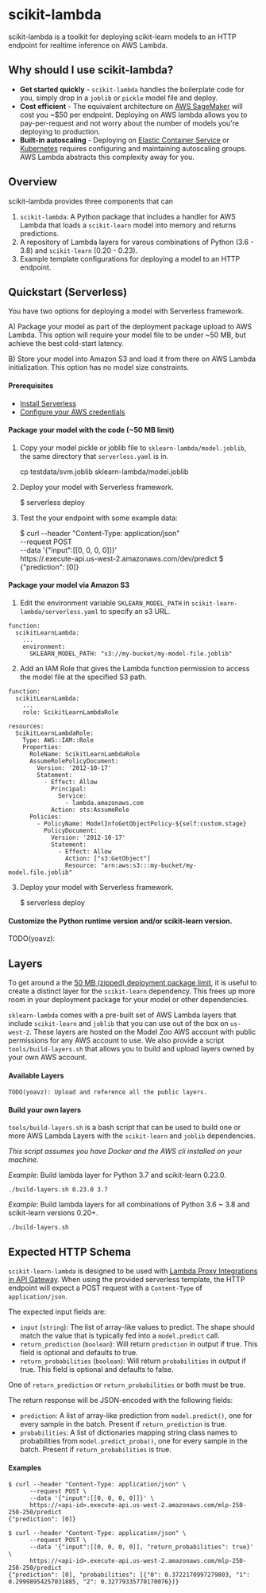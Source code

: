 # scikit-lambda

scikit-lambda is a toolkit for deploying scikit-learn models to an HTTP
endpoint for realtime inference on AWS Lambda.

## Why should I use scikit-lambda?

* **Get started quickly** - `scikit-lambda` handles the boilerplate code for you,
  simply drop in a `joblib` or `pickle` model file and deploy.
* **Cost efficient** - The equivalent architecture on [AWS
  SageMaker](https://aws.amazon.com/sagemaker/) will cost you ~$50 per endpoint.
  Deploying on AWS lambda allows you to pay-per-request and not worry about
  the number of models you're deploying to production.
* **Built-in autoscaling** - Deploying on [Elastic Container
  Service](https://aws.amazon.com/ecs/) or [Kubernetes](https://kubernetes.io/)
  requires configuring and maintaining autoscaling groups. AWS Lambda abstracts
  this complexity away for you.

## Overview

scikit-lambda provides three components that can

1) `scikit-lambda`: A Python package that includes a handler for AWS Lambda
   that loads a `scikit-learn` model into memory and returns predictions.
2) A repository of Lambda layers for varous combinations of Python (3.6 - 3.8)
   and `scikit-learn` (0.20 - 0.23).
3) Example template configurations for deploying a model to an HTTP endpoint.

## Quickstart (Serverless)

You have two options for deploying a model with Serverless framework.

A) Package your model as part of the deployment package upload to AWS Lambda.
This option will require your model file to be under ~50 MB, but achieve the best
cold-start latency.

B) Store your model into Amazon S3 and load it from there on AWS Lambda
initialization. This option has no model size constraints.

#### Prerequisites

* [Install Serverless](https://www.serverless.com/framework/docs/providers/aws/guide/installation/)
* [Configure your AWS credentials](https://www.serverless.com/framework/docs/providers/aws/guide/credentials/)

#### Package your model with the code (~50 MB limit)

1) Copy your model pickle or joblib file to `sklearn-lambda/model.joblib`, the same
directory that `serverless.yaml` is in.

    cp testdata/svm.joblib sklearn-lambda/model.joblib

2) Deploy your model with Serverless framework.

    $ serverless deploy

3) Test the your endpoint with some example data:

    $ curl --header "Content-Type: application/json" \
      --request POST \
      --data '{"input":[[0, 0, 0, 0]]}' \
      https://<insert your api here>.execute-api.us-west-2.amazonaws.com/dev/predict
    $ {"prediction": [0]}

#### Package your model via Amazon S3

1) Edit the environment variable `SKLEARN_MODEL_PATH` in
`scikit-learn-lambda/serverless.yaml` to specify an s3 URL.

```
function:
  scikitLearnLambda:
    ...
    environment:
      SKLEARN_MODEL_PATH: "s3://my-bucket/my-model-file.joblib"
```

2) Add an IAM Role that gives the Lambda function permission to access the
model file at the specified S3 path.

```
function:
  scikitLearnLambda:
    ...
    role: ScikitLearnLambdaRole

resources:
  ScikitLearnLambdaRole:
    Type: AWS::IAM::Role
    Properties:
      RoleName: ScikitLearnLambdaRole
      AssumeRolePolicyDocument:
        Version: '2012-10-17'
        Statement:
          - Effect: Allow
            Principal:
              Service:
                - lambda.amazonaws.com
            Action: sts:AssumeRole
      Policies:
        - PolicyName: ModelInfoGetObjectPolicy-${self:custom.stage}
          PolicyDocument:
            Version: '2012-10-17'
            Statement:
              - Effect: Allow
                Action: ["s3:GetObject"]
                Resource: "arn:aws:s3:::my-bucket/my-model.file.joblib"
```

3) Deploy your model with Serverless framework.

    $ serverless deploy

#### Customize the Python runtime version and/or scikit-learn version.

TODO(yoavz):

## Layers

To get around a the [50 MB (zipped) deployment package
limit](https://docs.aws.amazon.com/lambda/latest/dg/gettingstarted-limits.html),
it is useful to create a distinct layer for the `scikit-learn` dependency. This
frees up more room in your deployment package for your model or other
dependencies.

`sklearn-lambda` comes with a pre-built set of AWS Lambda layers that include
`scikit-learn` and `joblib` that you can use out of the box on `us-west-2`.
These layers are hosted on the Model Zoo AWS account  with public permissions
for any AWS account to use. We also provide a script `tools/build-layers.sh`
that allows you to build and upload layers owned by your own AWS account.

#### Available Layers

```
TODO(yoavz): Upload and reference all the public layers.
```

#### Build your own layers

`tools/build-layers.sh` is a bash script that can be used to build one or more
AWS Lambda Layers with the `scikit-learn` and `joblib` dependencies.

_This script assumes you have Docker and the AWS cli installed on your machine._

_Example_: Build lambda layer for Python 3.7 and scikit-learn 0.23.0.

    ./build-layers.sh 0.23.0 3.7

_Example_: Build lambda layers for all combinations of Python 3.6 ~ 3.8 and
scikit-learn versions 0.20+.

    ./build-layers.sh

## Expected HTTP Schema

`scikit-learn-lambda` is designed to be used with [Lambda Proxy Integrations in
API
Gateway](https://docs.aws.amazon.com/apigateway/latest/developerguide/set-up-lambda-proxy-integrations.html).
When using the provided serverless template, the HTTP endpoint will expect a
POST request with a `Content-Type` of `application/json`.

The expected input fields are:

* `input` (`string`): The list of array-like values to predict. The shape
  should match the value that is typically fed into a `model.predict` call.
* `return_prediction` (`boolean`): Will return `prediction` in output if true.
  This field is optional and defaults to true.
* `return_probabilities` (`boolean`): Will return `probabilities` in output if
  true. This field is optional and defaults to false.

One of `return_prediction` or `return_probabilities` or both must be true.

The return response will be JSON-encoded with the following fields:

* `prediction`: A list of array-like prediction from `model.predict()`, one for
  every sample in the batch.  Present if `return_prediction` is true.
* `probabilities`: A list of dictionaries mapping string class names to
  probabilities from `model.predict_proba()`, one for every sample in the
batch. Present if `return_probabilities` is true.

#### Examples

```
$ curl --header "Content-Type: application/json" \
      --request POST \
      --data '{"input":[[0, 0, 0, 0]]}' \
      https://<api-id>.execute-api.us-west-2.amazonaws.com/mlp-250-250-250/predict
{"prediction": [0]}
```

```
$ curl --header "Content-Type: application/json" \
      --request POST \
      --data '{"input":[[0, 0, 0, 0]], "return_probabilities": true}' \
      https://<api-id>.execute-api.us-west-2.amazonaws.com/mlp-250-250-250/predict
{"prediction": [0], "probabilities": [{"0": 0.3722170997279803, "1": 0.29998954257031885, "2": 0.32779335770170076}]}
```
